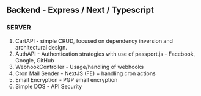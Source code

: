 ## Backend - Express / Next / Typescript

### SERVER

1. CartAPI - simple CRUD, focused on dependency inversion and architectural design.
2. AuthAPI - Authentication strategies with use of passport.js - Facebook, Google, GitHub
3. WebhookController - Usage/handling of webhooks
4. Cron Mail Sender - NextJS (FE) + handling cron actions
5. Email Encryption - PGP email encryption
6. Simple DOS - API Security
